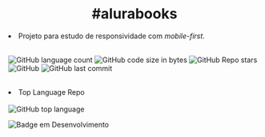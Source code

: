 <h1 align="center"> #alurabooks </h1>

<li>Projeto para estudo de responsividade com <em>mobile-first</em>.</li> <br />

<img alt="GitHub language count" src="https://img.shields.io/github/languages/count/jonatanalbernaz/alurabooks?color=fff&style=social"> <img alt="GitHub code size in bytes" src="https://img.shields.io/github/languages/code-size/jonatanalbernaz/alurabooks?color=fff&style=social"> <img alt="GitHub Repo stars" src="https://img.shields.io/github/stars/jonatanalbernaz/alurabooks?style=social"> <img alt="GitHub" src="https://img.shields.io/github/license/jonatanalbernaz/alurabooks"> <img alt="GitHub last commit" src="https://img.shields.io/github/last-commit/jonatanalbernaz/alurabooks"><br /><br /> 
<li>Top Language Repo</li> <br />
<img alt="GitHub top language" src="https://img.shields.io/github/languages/top/jonatanalbernaz/alurabooks?color=ec6231&label=HTML&logo=html5&style=flat-square"> <br />


![Badge em Desenvolvimento](http://img.shields.io/static/v1?label=STATUS&message=%20CONCLUÍDO&color=GREEN&style=for-the-badge) <br />
